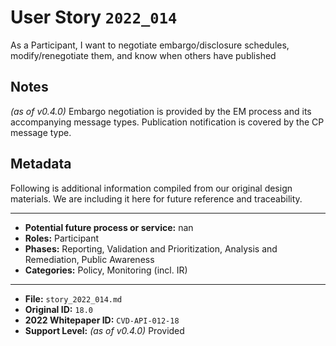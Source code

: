 
# User Story `2022_014` #

As a Participant, I want to negotiate embargo/disclosure schedules, modify/renegotiate them, and know when others have published

## Notes ##

*(as of v0.4.0)*
Embargo negotiation is provided by the EM process and its accompanying message types. Publication notification is covered by the CP message type.


## Metadata ##

Following is additional information compiled from our original design materials.
We are including it here for future reference and traceability.

---

- **Potential future process or service:** nan
- **Roles:** Participant
- **Phases:** Reporting, Validation and Prioritization, Analysis and Remediation, Public Awareness
- **Categories:** Policy, Monitoring (incl. IR)

---

- **File:** `story_2022_014.md`
- **Original ID:** `18.0`
- **2022 Whitepaper ID:** `CVD-API-012-18`
- **Support Level:** *(as of v0.4.0)* Provided
